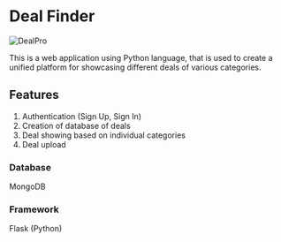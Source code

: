 # Deal Finder
![DealPro](https://mir-s3-cdn-cf.behance.net/project_modules/max_1200/ee3f0571584241.5bca0a1829e19.jpg)

This is a web application using Python language, that is used to create a unified platform for showcasing different deals of various categories.

## Features 
1. Authentication (Sign Up, Sign In)
2. Creation of database of deals
3. Deal showing based on individual categories
4. Deal upload

### Database
  MongoDB
### Framework
  Flask (Python)
